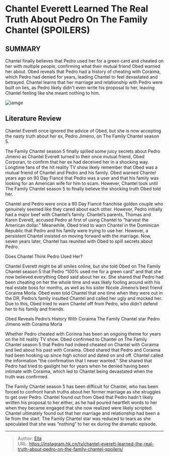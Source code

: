 # Chantel Everett Learned The Real Truth About Pedro On The Family Chantel (SPOILERS)


## SUMMARY 



  Chantel finally believes that Pedro used her for a green card and cheated on her with multiple people, confirming what their mutual friend Obed warned her about.   Obed reveals that Pedro had a history of cheating with Coraima, which Pedro had denied for years, leading Chantel to feel devastated and betrayed.   Chantel learns that her marriage and relationship with Pedro were built on lies, as Pedro likely didn&#39;t even write his proposal to her, leaving Chantel feeling like she meant nothing to him.  

![iamge](https://static1.srcdn.com/wordpress/wp-content/uploads/2023/12/embargo-until-monday-12_4-at-10-p-m-et-chantel-everett-learned-the-real-truth-about-pedro-on-the-family-chantel-spoilers.jpg)

## Literature Review
Chantel Everett once ignored the advice of Obed, but she is now accepting the nasty truth about her ex, Pedro Jimeno, on The Family Chantel season 5.




The Family Chantel season 5 finally spilled some juicy secrets about Pedro Jimeno as Chantel Everett turned to their once mutual friend, Obed Corporan, to confirm that her ex had deceived her in a shocking way. Longtime fans of the hit reality TV show likely remember that Obed was a mutual friend of Chantel and Pedro and his family. Obed warned Chantel years ago on 90 Day Fiancé that Pedro was a user and that his family was looking for an American wife for him to scam. However, Chantel took until The Family Chantel season 5 to finally believe the shocking truth Obed told her.




Chantel and Pedro were once a 90 Day Fiancé franchise golden couple who genuinely seemed like they cared about each other. However, Pedro initially had a major beef with Chantel’s family. Chantel’s parents, Thomas and Karen Everett, accused Pedro at first of using Chantel to “harvest the American dollar.” Meanwhile, Obed tried to warn Chantel in the Dominican Republic that Pedro and his family were trying to use her. However, a persistent Chantel insisted on moving forward with the marriage. Now, seven years later, Chantel has reunited with Obed to spill secrets about Pedro.


 Does Chantel Think Pedro Used Her? 

 

Chantel Everett might be all smiles online, but she told Obed on The Family Chantel season 5 that Pedro “100% used me for a green card” and that she now believed everything Obed said about her ex. She shared that Pedro had been cheating on her the whole time and was likely fooling around with his real estate boss for months, as well as his sister Nicole Jimeno’s best friend Coraima Morla. Obed even told Chantel that one time when they were out in the DR, Pedro’s family insulted Chantel and called her ugly and mocked her. Due to this, Obed tried to warn Chantel off from Pedro, who didn’t defend her to his family and friends.






 Obed Reveals Pedro’s History With Coraima 
        The Family Chantel star Pedro Jimeno with Coraima Morla   

Whether Pedro cheated with Corinna has been an ongoing theme for years on the hit reality TV show. Obed confirmed to Chantel on The Family Chantel season 5 that Pedro had indeed cheated on Chantel with Coraima and lied about his past with Coraima. Obed shared that Pedro and Coraima had been hooking up since high school and dated on and off. Chantel called the information “the confirmation that I never wanted.” She shared that Pedro had tried to gaslight her for years when he denied having been intimate with Coraima, which led to Chantel being devastated when the truth was confirmed.

The Family Chantel season 5 has been difficult for Chantel, who has been forced to confront harsh truths about her former marriage as she struggles to get over Pedro. Chantel found out from Obed that Pedro hadn&#39;t likely written his proposal to her either, as he had poured heartfelt words to her when they became engaged that she now realized were likely scripted. Chantel ultimately found out that her marriage and relationship had been a lie from the start. The Family Chantel star was reduced to tears as she speculated that she was “nothing” to her ex during the dramatic episode.






---

> Author: [Ella](https://instagram.hk.cn/)  
> URL: https://instagram.hk.cn/tv/chantel-everett-learned-the-real-truth-about-pedro-on-the-family-chantel-spoilers/  

